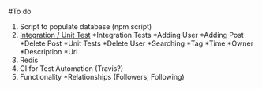 #To do
1. Script to populate database (npm script)
2. [Integration / Unit Test](https://strongloop.com/strongblog/nodejs-testing-documenting-apis-mocha-acquit/)
    *Integration Tests
        *Adding User
        *Adding Post
        *Delete Post
    *Unit Tests
        *Delete User
        *Searching
            *Tag
            *Time
            *Owner
            *Description
            *Url
3. Redis
4. CI for Test Automation (Travis?)
5. Functionality
    *Relationships (Followers, Following)